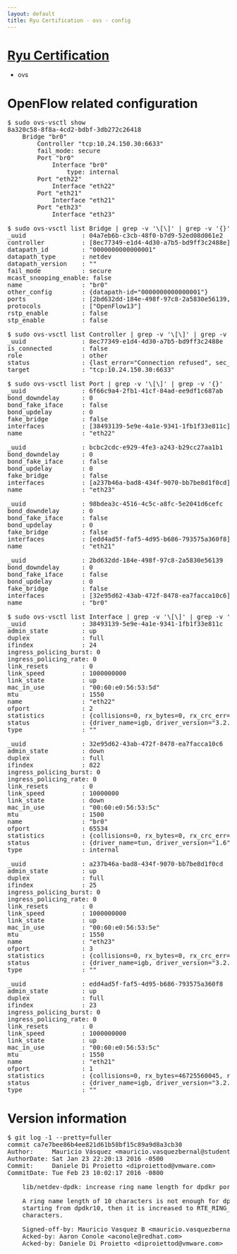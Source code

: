 ```yaml
---
layout: default
title: Ryu Certification - ovs - config
---
```

# [Ryu Certification](http://osrg.github.io/ryu/certification.html)
* ovs 

# OpenFlow related configuration
<pre>
$ sudo ovs-vsctl show
8a320c58-8f8a-4cd2-bdbf-3db272c26418
    Bridge "br0"
        Controller "tcp:10.24.150.30:6633"
        fail_mode: secure
        Port "br0"
            Interface "br0"
                type: internal
        Port "eth22"
            Interface "eth22"
        Port "eth21"
            Interface "eth21"
        Port "eth23"
            Interface "eth23"

$ sudo ovs-vsctl list Bridge | grep -v '\[\]' | grep -v '{}'
_uuid               : 04a7eb6b-c3cb-48f0-b7d9-52ed08d061e2
controller          : [8ec77349-e1d4-4d30-a7b5-bd9ff3c2488e]
datapath_id         : "0000000000000001"
datapath_type       : netdev
datapath_version    : "<built-in>"
fail_mode           : secure
mcast_snooping_enable: false
name                : "br0"
other_config        : {datapath-id="0000000000000001"}
ports               : [2bd632dd-184e-498f-97c8-2a5830e56139, 6f66c9a4-2fb1-41cf-84ad-ee9df1c687ab, 98bdea3c-4516-4c5c-a8fc-5e2041d6cefc, bcbc2cdc-e929-4fe3-a243-b29cc27aa1b1]
protocols           : ["OpenFlow13"]
rstp_enable         : false
stp_enable          : false

$ sudo ovs-vsctl list Controller | grep -v '\[\]' | grep -v '{}'
_uuid               : 8ec77349-e1d4-4d30-a7b5-bd9ff3c2488e
is_connected        : false
role                : other
status              : {last_error="Connection refused", sec_since_connect="667", sec_since_disconnect="6", state=BACKOFF}
target              : "tcp:10.24.150.30:6633"

$ sudo ovs-vsctl list Port | grep -v '\[\]' | grep -v '{}'
_uuid               : 6f66c9a4-2fb1-41cf-84ad-ee9df1c687ab
bond_downdelay      : 0
bond_fake_iface     : false
bond_updelay        : 0
fake_bridge         : false
interfaces          : [38493139-5e9e-4a1e-9341-1fb1f33e811c]
name                : "eth22"

_uuid               : bcbc2cdc-e929-4fe3-a243-b29cc27aa1b1
bond_downdelay      : 0
bond_fake_iface     : false
bond_updelay        : 0
fake_bridge         : false
interfaces          : [a237b46a-bad8-434f-9070-bb7be8d1f0cd]
name                : "eth23"

_uuid               : 98bdea3c-4516-4c5c-a8fc-5e2041d6cefc
bond_downdelay      : 0
bond_fake_iface     : false
bond_updelay        : 0
fake_bridge         : false
interfaces          : [edd4ad5f-faf5-4d95-b686-793575a360f8]
name                : "eth21"

_uuid               : 2bd632dd-184e-498f-97c8-2a5830e56139
bond_downdelay      : 0
bond_fake_iface     : false
bond_updelay        : 0
fake_bridge         : false
interfaces          : [32e95d62-43ab-472f-8478-ea7facca10c6]
name                : "br0"

$ sudo ovs-vsctl list Interface | grep -v '\[\]' | grep -v '{}'
_uuid               : 38493139-5e9e-4a1e-9341-1fb1f33e811c
admin_state         : up
duplex              : full
ifindex             : 24
ingress_policing_burst: 0
ingress_policing_rate: 0
link_resets         : 0
link_speed          : 1000000000
link_state          : up
mac_in_use          : "00:60:e0:56:53:5d"
mtu                 : 1550
name                : "eth22"
ofport              : 2
statistics          : {collisions=0, rx_bytes=0, rx_crc_err=0, rx_dropped=0, rx_errors=0, rx_frame_err=0, rx_over_err=0, rx_packets=0, tx_bytes=31225901235, tx_dropped=0, tx_errors=0, tx_packets=20851349}
status              : {driver_name=igb, driver_version="3.2.10-k", firmware_version="2.10-9"}
type                : ""

_uuid               : 32e95d62-43ab-472f-8478-ea7facca10c6
admin_state         : down
duplex              : full
ifindex             : 822
ingress_policing_burst: 0
ingress_policing_rate: 0
link_resets         : 0
link_speed          : 10000000
link_state          : down
mac_in_use          : "00:60:e0:56:53:5c"
mtu                 : 1500
name                : "br0"
ofport              : 65534
statistics          : {collisions=0, rx_bytes=0, rx_crc_err=0, rx_dropped=0, rx_errors=0, rx_frame_err=0, rx_over_err=0, rx_packets=0, tx_bytes=0, tx_dropped=0, tx_errors=0, tx_packets=0}
status              : {driver_name=tun, driver_version="1.6", firmware_version="N/A"}
type                : internal

_uuid               : a237b46a-bad8-434f-9070-bb7be8d1f0cd
admin_state         : up
duplex              : full
ifindex             : 25
ingress_policing_burst: 0
ingress_policing_rate: 0
link_resets         : 0
link_speed          : 1000000000
link_state          : up
mac_in_use          : "00:60:e0:56:53:5e"
mtu                 : 1550
name                : "eth23"
ofport              : 3
statistics          : {collisions=0, rx_bytes=0, rx_crc_err=0, rx_dropped=0, rx_errors=0, rx_frame_err=0, rx_over_err=0, rx_packets=0, tx_bytes=9714079500, tx_dropped=0, tx_errors=0, tx_packets=6476053}
status              : {driver_name=igb, driver_version="3.2.10-k", firmware_version="2.10-9"}
type                : ""

_uuid               : edd4ad5f-faf5-4d95-b686-793575a360f8
admin_state         : up
duplex              : full
ifindex             : 23
ingress_policing_burst: 0
ingress_policing_rate: 0
link_resets         : 0
link_speed          : 1000000000
link_state          : up
mac_in_use          : "00:60:e0:56:53:5c"
mtu                 : 1550
name                : "eth21"
ofport              : 1
statistics          : {collisions=0, rx_bytes=46725560045, rx_crc_err=0, rx_dropped=0, rx_errors=0, rx_frame_err=0, rx_over_err=0, rx_packets=31224428, tx_bytes=0, tx_dropped=0, tx_errors=0, tx_packets=0}
status              : {driver_name=igb, driver_version="3.2.10-k", firmware_version="2.10-9"}
type                : ""
</pre>

# Version information
<pre>
$ git log -1 --pretty=fuller
commit ca7e7bee86b4ee821d61b58bf15c89a9d8a3cb30
Author:     Mauricio Vásquez &lt;mauricio.vasquezbernal@studenti.polito.it&gt;
AuthorDate: Sat Jan 23 22:20:13 2016 -0500
Commit:     Daniele Di Proietto &lt;diproiettod@vmware.com&gt;
CommitDate: Tue Feb 23 10:02:17 2016 -0800

    lib/netdev-dpdk: increase ring name length for dpdkr ports
    
    A ring name length of 10 characters is not enough for dpdkr ports
    starting from dpdkr10, then it is increased to RTE_RING_NAMESIZE
    characters.
    
    Signed-off-by: Mauricio Vasquez B &lt;mauricio.vasquezbernal@studenti.polito.it&gt;
    Acked-by: Aaron Conole &lt;aconole@redhat.com&gt;
    Acked-by: Daniele Di Proietto &lt;diproiettod@vmware.com&gt;
</pre>
